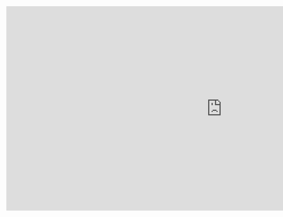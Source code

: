 <iframe title="Карта Навыков" width="1140" height="541.25" src="https://app.powerbi.com/reportEmbed?reportId=5af18c59-fad9-42d9-aff5-06c0b1193987&autoAuth=true&ctid=19ba435d-e46c-436a-84f2-1b01e693e480" frameborder="0" allowFullScreen="true"></iframe>
